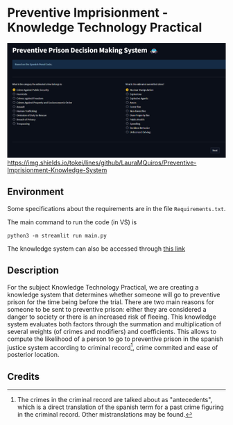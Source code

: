# Preventive Imprisionment  - Knowledge Technology Practical
![Initial overview](/img/Intro.png)
https://img.shields.io/tokei/lines/github/LauraMQuiros/Preventive-Imprisionment-Knowledge-System

## Environment
Some specifications about the requirements are in the file `Requirements.txt`. 

The main command to run the code (in VS) is 
```
python3 -m streamlit run main.py
```

The knowledge system can also be accessed through [this link](https://huggingface.co/spaces/captainanna/KTP_preventive_Prison)

## Description
For the subject Knowledge Technology Practical, we are creating a knowledge system that determines whether someone will go to preventive prison for the time being before the trial. 
There are two main reasons for someone to be sent to preventive prison: either they are considered a danger to society or there is an increased risk of fleeing. 
This knowledge system evaluates both factors through the summation and multiplication of several weights (of crimes and modifiers) and coefficients. 
This allows to compute the likelihood of a person to go to preventive prison in the spanish justice system according to criminal record[^1], crime commited and ease of posterior location.

## Credits

[^1]: The crimes in the criminal record are talked about as "antecedents", which is a direct translation of the spanish term for a past crime figuring in the criminal record. Other mistranslations may be found.